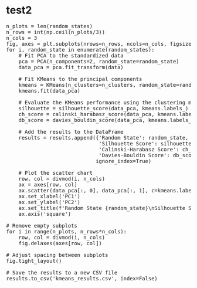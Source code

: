 # test2
<pre>
n_plots = len(random_states)
n_rows = int(np.ceil(n_plots/3))
n_cols = 3
fig, axes = plt.subplots(nrows=n_rows, ncols=n_cols, figsize=(n_cols*fig_size[0], n_rows*fig_size[1]))
for i, random_state in enumerate(random_states):
    # Fit PCA to the standardized data
    pca = PCA(n_components=2, random_state=random_state)
    data_pca = pca.fit_transform(data)

    # Fit KMeans to the principal components
    kmeans = KMeans(n_clusters=n_clusters, random_state=random_state)
    kmeans.fit(data_pca)

    # Evaluate the KMeans performance using the clustering metrics
    silhouette = silhouette_score(data_pca, kmeans.labels_)
    ch_score = calinski_harabasz_score(data_pca, kmeans.labels_)
    db_score = davies_bouldin_score(data_pca, kmeans.labels_)

    # Add the results to the DataFrame
    results = results.append({'Random State': random_state,
                              'Silhouette Score': silhouette,
                              'Calinski-Harabasz Score': ch_score,
                              'Davies-Bouldin Score': db_score},
                             ignore_index=True)

    # Plot the scatter chart
    row, col = divmod(i, n_cols)
    ax = axes[row, col]
    ax.scatter(data_pca[:, 0], data_pca[:, 1], c=kmeans.labels_)
    ax.set_xlabel('PC1')
    ax.set_ylabel('PC2')
    ax.set_title(f'Random State {random_state}\nSilhouette Score: {silhouette:.2f}')
    ax.axis('square')

# Remove empty subplots
for i in range(n_plots, n_rows*n_cols):
    row, col = divmod(i, n_cols)
    fig.delaxes(axes[row, col])

# Adjust spacing between subplots
fig.tight_layout()

# Save the results to a new CSV file
results.to_csv('kmeans_results.csv', index=False)


</pre>
